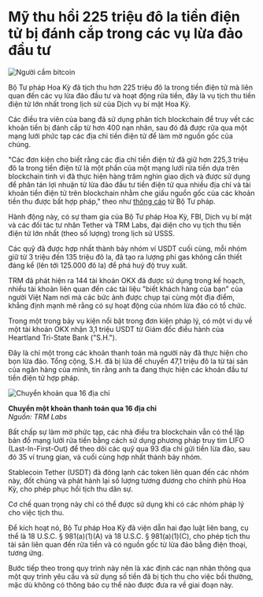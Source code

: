 # Mỹ thu hồi 225 triệu đô la tiền điện tử bị đánh cắp trong các vụ lừa đảo đầu tư

![Người cầm bitcoin](https://www.bleepstatic.com/content/hl-images/2022/11/21/Cryptocurrency_bitcoin_stockmarket.jpg)

Bộ Tư pháp Hoa Kỳ đã tịch thu hơn 225 triệu đô la trong tiền điện tử mà liên quan đến các vụ lừa đảo đầu tư và hoạt động rửa tiền, đây là vụ tịch thu tiền điện tử lớn nhất trong lịch sử của Dịch vụ bí mật Hoa Kỳ.

Các điều tra viên của bang đã sử dụng phân tích blockchain để truy vết các khoản tiền bị đánh cắp từ hơn 400 nạn nhân, sau đó đã được rửa qua một mạng lưới phức tạp các địa chỉ tiền điện tử để làm mờ nguồn gốc của chúng.

"Các đơn kiện cho biết rằng các địa chỉ tiền điện tử đã giữ hơn 225,3 triệu đô la trong tiền điện tử là một phần của một mạng lưới rửa tiền dựa trên blockchain tinh vi đã thực hiện hàng trăm nghìn giao dịch và được sử dụng để phân tán lợi nhuận từ lừa đảo đầu tư tiền điện tử qua nhiều địa chỉ và tài khoản tiền điện tử trên blockchain nhằm che giấu nguồn gốc của các khoản tiền thu được bất hợp pháp," theo như [thông cáo](https://www.justice.gov/opa/pr/united-states-files-civil-forfeiture-complaint-against-225m-funds-involved-cryptocurrency) từ Bộ Tư pháp.

Hành động này, có sự tham gia của Bộ Tư pháp Hoa Kỳ, FBI, Dịch vụ bí mật và các đối tác tư nhân Tether và TRM Labs, đại diện cho vụ tịch thu tiền điện tử lớn nhất (theo số lượng) trong lịch sử USSS.

Các quỹ đã được hợp nhất thành bảy nhóm ví USDT cuối cùng, mỗi nhóm giữ từ 3 triệu đến 135 triệu đô la, đã tạo ra lượng phí gas không cần thiết đáng kể (lên tới 125.000 đô la) để phá huỷ độ truy xuất.

TRM đã phát hiện ra 144 tài khoản OKX đã được sử dụng trong kế hoạch, nhiều tài khoản liên quan đến các tài liệu "biết khách hàng của bạn" của người Việt Nam nơi mà các bức ảnh được chụp tại cùng một địa điểm, khẳng định mạnh mẽ rằng có sự hoạt động của nhóm lừa đảo có tổ chức.

Trong một trong bảy vụ kiện nổi bật trong đơn kiện pháp lý, có một ví dụ về một tài khoản OKX nhận 3,1 triệu USDT từ Giám đốc điều hành của Heartland Tri-State Bank ("S.H.").

Đây là chỉ một trong các khoản thanh toán mà người này đã thực hiện cho bọn lừa đảo. Tổng cộng, S.H. đã bị lừa để chuyển 47,1 triệu đô la từ tài sản của ngân hàng của mình, tin rằng anh ta đang thực hiện các khoản đầu tư tiền điện tử hợp pháp.

![Chuyển khoản qua 16 địa chỉ](https://www.bleepstatic.com/images/news/u/1220909/2025/June/money-trace.jpg)

**Chuyển một khoản thanh toán qua 16 địa chỉ**  
_Nguồn: TRM Labs_

Bất chấp sự làm mờ phức tạp, các nhà điều tra blockchain vẫn có thể lập bản đồ mạng lưới rửa tiền bằng cách sử dụng phương pháp truy tìm LIFO (Last-In-First-Out) để theo dõi các quỹ qua 93 địa chỉ gửi tiền lừa đảo, sau đó 35 ví trung gian, và cuối cùng hợp nhất thành bảy nhóm.

Stablecoin Tether (USDT) đã đông lạnh các token liên quan đến các nhóm này, đốt chúng và phát hành lại số lượng tương đương cho chính phủ Hoa Kỳ, cho phép phục hồi tịch thu dân sự.

Cơ chế quan trọng này chỉ có thể được sử dụng khi có các nhóm pháp lý cho việc tịch thu.

Để kích hoạt nó, Bộ Tư pháp Hoa Kỳ đã viện dẫn hai đạo luật liên bang, cụ thể là 18 U.S.C. § 981(a)(1)(A) và 18 U.S.C. § 981(a)(1)(C), cho phép tịch thu tài sản liên quan đến rửa tiền và có nguồn gốc từ lừa đảo bằng điện thoại, tương ứng.

Bước tiếp theo trong quy trình này nên là xác định các nạn nhân thông qua một quy trình yêu cầu và sử dụng số tiền đã bị tịch thu cho việc bồi thường, mặc dù không có thông báo cụ thể nào được đưa ra về giai đoạn này.